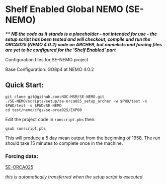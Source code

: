 # Shelf Enabled Global NEMO (SE-NEMO)

**_\*\* NB the code as it stands is a placeholder - not intended for use - the setup script has been tested and will checkout, compile and run the ORCA025 (NEMO 4.0.2) code on ARCHER, but namelists and forcing files are yet to be configured for the 'Shelf Enabled' part_**

Configuration files for SE-NEMO project


Base Configuration: GO8p4 at NEMO 4.0.2

## Quick Start:

```
git clone git@github.com:NOC-MSM/SE-NEMO.git
./SE-NEMO/scripts/setup/se-orca025_setup_archer -w $PWD/test -x $PWD/test -s $PWD/SE-NEMO
cd test/nemo/cfgs/se-orca025/EXP00
```
Edit the project code in  `runscript.pbs` then:
```
qsub runscript.pbs
```
This will produce a 5 day mean output from the beginning of 1958. The run should take 15 minutes to complete once in the machine.

### Forcing data:

[SE-ORCA025](http://gws-access.ceda.ac.uk/public/jmmp_collab/)

_this is automatically transferred when the setup script is executed_
